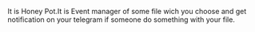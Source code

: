 It is Honey Pot.It is Event manager of some file wich you choose and get notification on your telegram if someone do something with your file.
